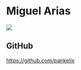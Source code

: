 # Miguel Arias

![](https://media.giphy.com/media/ZtusrBPGWbqlW/giphy.gif)

## GitHub

https://github.com/pankelix